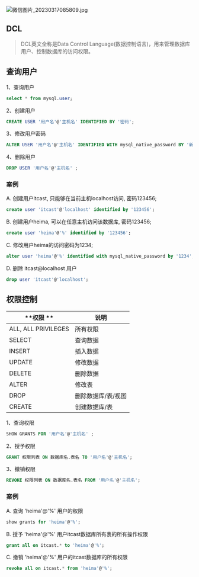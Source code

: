 ![微信图片_20230317085809.jpg](https://cdn.nlark.com/yuque/0/2023/jpeg/33625181/1679015130874-68b03fba-16d0-4707-89ec-1eade339c80f.jpeg#averageHue=%23fefbf6&clientId=u50a87c6a-19f3-4&from=paste&height=448&id=u21d323e9&originHeight=672&originWidth=1104&originalType=binary&ratio=1.5&rotation=0&showTitle=false&size=31216&status=done&style=none&taskId=u1a3e7b55-46b7-4660-ae12-60d05ca6495&title=&width=736)
## DCL 
> DCL英文全称是Data Control Language(数据控制语言)，用来管理数据库用户、控制数据库的访问权限。

## 查询用户
1、查询用户
```sql
select * from mysql.user;
```
2、创建用户
```sql
CREATE USER '用户名'@'主机名' IDENTIFIED BY '密码';
```
3、修改用户密码
```sql
ALTER USER '用户名'@'主机名' IDENTIFIED WITH mysql_native_password BY '新密码' ;
```
4、删除用户
```sql
DROP USER '用户名'@'主机名' ;
```
### 案例
A. 创建用户itcast, 只能够在当前主机localhost访问, 密码123456;
```sql
create user 'itcast'@'localhost' identified by '123456';
```
B. 创建用户heima, 可以在任意主机访问该数据库, 密码123456;
```sql
create user 'heima'@'%' identified by '123456';
```
C. 修改用户heima的访问密码为1234;
```sql
alter user 'heima'@'%' identified with mysql_native_password by '1234';
```
D. 删除 itcast@localhost 用户
```sql
drop user 'itcast'@'localhost';
```
## 权限控制
| **权限 ** | **说明** |
| --- | --- |
| ALL, ALL PRIVILEGES  | 所有权限 |
| SELECT  | 查询数据 |
| INSERT  | 插入数据 |
| UPDATE  | 修改数据 |
| DELETE  | 删除数据  |
| ALTER  | 修改表 |
| DROP  | 删除数据库/表/视图  |
| CREATE  | 创建数据库/表 |

1、查询权限 
```sql
SHOW GRANTS FOR '用户名'@'主机名' ;
```
2、授予权限
```sql
GRANT 权限列表 ON 数据库名.表名 TO '用户名'@'主机名';
```
3、撤销权限
```sql
REVOKE 权限列表 ON 数据库名.表名 FROM '用户名'@'主机名';
```
### 案例
A. 查询 'heima'@'%' 用户的权限 
```sql
show grants for 'heima'@'%';
```
B. 授予 'heima'@'%' 用户itcast数据库所有表的所有操作权限 
```sql
grant all on itcast.* to 'heima'@'%';
```
C. 撤销 'heima'@'%' 用户的itcast数据库的所有权限
```sql
revoke all on itcast.* from 'heima'@'%';
```
